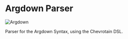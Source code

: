 # Argdown Parser

![Argdown](https://cdn.rawgit.com/christianvoigt/argdown-parser/master/argdown-mark.svg)

Parser for the Argdown Syntax, using the Chevrotain DSL.
